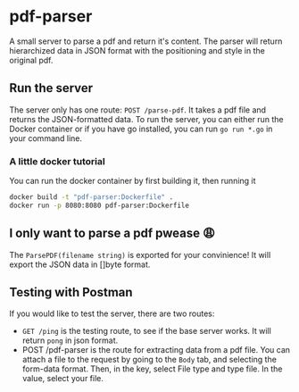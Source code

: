 # pdf-parser
A small server to parse a pdf and return it's content. The parser will return hierarchized data in JSON format with the positioning and style in the original pdf.

## Run the server
The server only has one route: `POST /parse-pdf`. It takes a pdf file and returns the JSON-formatted data. To run the server, you can either run the Docker container or if you have go installed, you can run `go run *.go` in your command line.

### A little docker tutorial
You can run the docker container by first building it, then running it
```sh
docker build -t "pdf-parser:Dockerfile" .
docker run -p 8080:8080 pdf-parser:Dockerfile
```

## I only want to parse a pdf pwease 😩
The `ParsePDF(filename string)` is exported for your convinience! It will export the JSON data in []byte format.

## Testing with Postman
If you would like to test the server, there are two routes:
- `GET /ping` is the testing route, to see if the base server works. It will return `pong` in json format.
- POST /pdf-parser is the route for extracting data from a pdf file. You can attach a file to the request by going to the `Body` tab, and selecting the form-data format. Then, in the key, select File type and type file. In the value, select your file.
